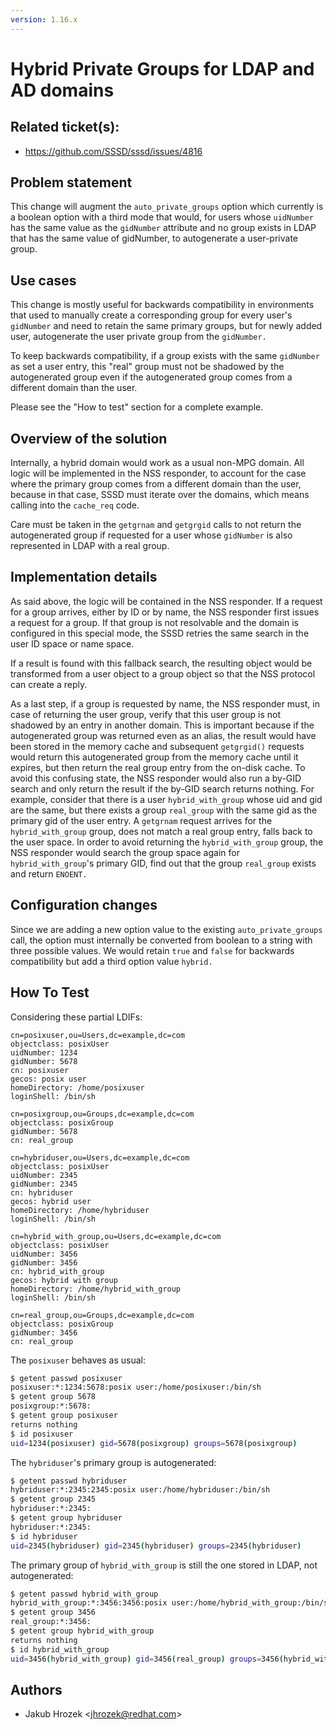 ```yaml
---
version: 1.16.x
---
```


# Hybrid Private Groups for LDAP and AD domains

## Related ticket(s):

* <https://github.com/SSSD/sssd/issues/4816>

## Problem statement

This change will augment the `auto_private_groups` option which currently is a boolean option with a third mode that would, for users whose `uidNumber` has the same value as the `gidNumber` attribute and no group exists in LDAP that has the same value of gidNumber, to autogenerate a user-private group.

## Use cases

This change is mostly useful for backwards compatibility in environments that used to manually create a corresponding group for every user's `gidNumber` and need to retain the same primary groups, but for newly added user, autogenerate the user private group from the `gidNumber.`

To keep backwards compatibility, if a group exists with the same `gidNumber` as set a user entry, this "real" group must not be shadowed by the autogenerated group even if the autogenerated group comes from a different domain than the user.

Please see the "How to test" section for a complete example.

## Overview of the solution

Internally, a hybrid domain would work as a usual non-MPG domain. All logic will be implemented in the NSS responder, to account for the case where the primary group comes from a different domain than the user, because in that case, SSSD must iterate over the domains, which means calling into the `cache_req` code.

Care must be taken in the `getgrnam` and `getgrgid` calls to not return the autogenerated group if requested for a user whose `gidNumber` is also represented in LDAP with a real group.

## Implementation details

As said above, the logic will be contained in the NSS responder. If a request for a group arrives, either by ID or by name, the NSS responder first issues a request for a group. If that group is not resolvable and the domain is configured in this special mode, the SSSD retries the same search in the user ID space or name space.

If a result is found with this fallback search, the resulting object would be transformed from a user object to a group object so that the NSS protocol can create a reply.

As a last step, if a group is requested by name, the NSS responder must, in case of returning the user group, verify that this user group is not shadowed by an entry in another domain. This is important because if the autogenerated group was returned even as an alias, the result would have been stored in the memory cache and subsequent `getgrgid()` requests would return this autogenerated group from the memory cache until it expires, but then return the real group entry from the on-disk cache. To avoid this confusing state, the NSS responder would also run a by-GID search and only return the result if the by-GID search returns nothing. For example, consider that there is a user `hybrid_with_group` whose uid and gid are the same, but there exists a group `real_group` with the same gid as the primary gid of the user entry. A `getgrnam` request arrives for the `hybrid_with_group` group, does not match a real group entry, falls back to the user space. In order to avoid returning the `hybrid_with_group` group, the NSS responder would search the group space again for `hybrid_with_group`'s primary GID, find out that the group `real_group` exists and return `ENOENT.`

## Configuration changes

Since we are adding a new option value to the existing `auto_private_groups` call, the option must internally be converted from boolean to a string with three possible values. We would retain `true` and `false` for backwards compatibility but add a third option value `hybrid.`

## How To Test

Considering these partial LDIFs:

```ldif
cn=posixuser,ou=Users,dc=example,dc=com
objectclass: posixUser
uidNumber: 1234
gidNumber: 5678
cn: posixuser
gecos: posix user
homeDirectory: /home/posixuser
loginShell: /bin/sh

cn=posixgroup,ou=Groups,dc=example,dc=com
objectclass: posixGroup
gidNumber: 5678
cn: real_group

cn=hybriduser,ou=Users,dc=example,dc=com
objectclass: posixUser
uidNumber: 2345
gidNumber: 2345
cn: hybriduser
gecos: hybrid user
homeDirectory: /home/hybriduser
loginShell: /bin/sh

cn=hybrid_with_group,ou=Users,dc=example,dc=com
objectclass: posixUser
uidNumber: 3456
gidNumber: 3456
cn: hybrid_with_group
gecos: hybrid with group
homeDirectory: /home/hybrid_with_group
loginShell: /bin/sh

cn=real_group,ou=Groups,dc=example,dc=com
objectclass: posixGroup
gidNumber: 3456
cn: real_group
```

The `posixuser` behaves as usual:

```bash
$ getent passwd posixuser
posixuser:*:1234:5678:posix user:/home/posixuser:/bin/sh
$ getent group 5678
posixgroup:*:5678:
$ getent group posixuser
returns nothing
$ id posixuser
uid=1234(posixuser) gid=5678(posixgroup) groups=5678(posixgroup)
```

The `hybriduser`'s primary group is autogenerated:

```bash
$ getent passwd hybriduser
hybriduser:*:2345:2345:posix user:/home/hybriduser:/bin/sh
$ getent group 2345
hybriduser:*:2345:
$ getent group hybriduser
hybriduser:*:2345:
$ id hybriduser
uid=2345(hybriduser) gid=2345(hybriduser) groups=2345(hybriduser)
```

The primary group of `hybrid_with_group` is still the one stored in LDAP, not autogenerated:

```bash
$ getent passwd hybrid_with_group
hybrid_with_group:*:3456:3456:posix user:/home/hybrid_with_group:/bin/sh
$ getent group 3456
real_group:*:3456:
$ getent group hybrid_with_group
returns nothing
$ id hybrid_with_group
uid=3456(hybrid_with_group) gid=3456(real_group) groups=3456(hybrid_with_group)
```

## Authors

  - Jakub Hrozek \<jhrozek@redhat.com\>
